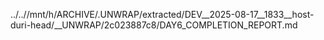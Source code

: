 ../..//mnt/h/ARCHIVE/.UNWRAP/extracted/DEV__2025-08-17__1833__host-duri-head/__UNWRAP/2c023887c8/DAY6_COMPLETION_REPORT.md